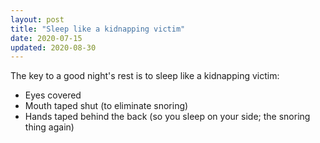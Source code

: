 ```yaml
---
layout: post
title: "Sleep like a kidnapping victim"
date: 2020-07-15
updated: 2020-08-30
---
```


The key to a good night's rest is to sleep like a kidnapping victim:
  - Eyes covered
  - Mouth taped shut (to eliminate snoring)
  - Hands taped behind the back (so you sleep on your side; the snoring thing again)
